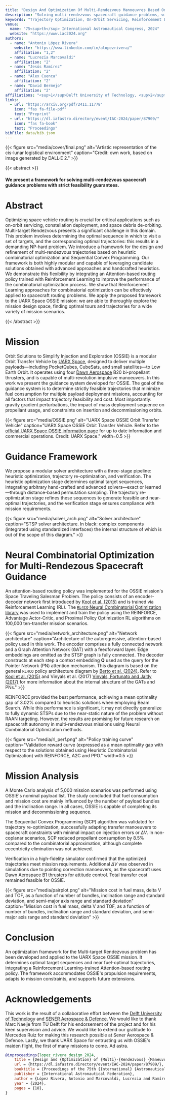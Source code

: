 ```yaml
---
title: "Design And Optimization Of Multi-Rendezvous Manoeuvres Based On Reinforcement Learning And Convex Optimization"
description: "Solving multi-rendezvous spacecraft guidance problems, with strict feasibility guarantees"
keywords: "Trajectory Optimization, On-Orbit Servicing, Reinforcement Learning, Sequential Convex Programming"
venue:
  name: "75<sup>th</sup> International Astronautical Congress, 2024"
  website: "https://www.iac2024.org"
authors:
  - name: "Antonio López Rivera"
    website: "https://www.linkedin.com/in/alopezrivera/"
    affiliation: "1,2"
  - name: "Lucrezia Marcovaldi"
    affiliation: "2"
  - name: "Jesús Ramírez"
    affiliation: "2"
  - name: "Alex Cuenca"
    affiliation: "2"
  - name: "David Bermejo"
    affiliation: "2"
affiliations: "<sup>1</sup>Delft University of Technology, <sup>2</sup>Sener Aerospace & Defence"
links:
  - url: "https://arxiv.org/pdf/2411.11778"
    icon: "fas fa-file-pdf"
    text: "Preprint"
  - url: "https://dl.iafastro.directory/event/IAC-2024/paper/87909/"
    icon: "fas fa-book"
    text: "Proceedings"
bibFile: data/bib.json
---
```


{{< figure src="media/cover/final.png" alt="Artistic representation of the cis-lunar logistical environment" caption="Credit: own work, based on image generated by DALL·E 2." >}}

{{< abstract >}}

<h4 class="subtitle has-text-centered">
  We present a framework for solving multi-rendezvous spacecraft guidance problems with strict feasibility guarantees.
</h4>

# Abstract

Optimizing space vehicle routing is crucial for critical applications such as on-orbit servicing,
constellation deployment, and space debris de-orbiting. Multi-target Rendezvous presents a
significant challenge in this domain. This problem involves determining the optimal sequence
in which to visit a set of targets, and the corresponding optimal trajectories: this results in
a demanding NP-hard problem. We introduce a framework for the design and refinement of
multi-rendezvous trajectories based on heuristic combinatorial optimization and Sequential
Convex Programming. Our framework is both highly modular and capable of leveraging
candidate solutions obtained with advanced approaches and handcrafted heuristics. We
demonstrate this flexibility by integrating an Attention-based routing policy trained with
Reinforcement Learning to improve the performance of the combinatorial optimization
process. We show that Reinforcement Learning approaches for combinatorial optimization
can be effectively applied to spacecraft routing problems. We apply the proposed framework
to the UARX Space OSSIE mission: we are able to thoroughly explore the mission design
space, finding optimal tours and trajectories for a wide variety of mission scenarios.

{{< /abstract >}}

# Mission

Orbit Solutions to Simplify Injection and Exploration (OSSIE) is a modular Orbit Transfer Vehicle by [UARX Space](https://www.uarx.com), designed to deliver multiple payloads—including PocketQubes, CubeSats, and small satellites—to Low Earth Orbit. It operates using four [Dawn Aerospace](https://www.dawnaerospace.com) B20 bi-propellant thrusters, and is capable of multi-revolution impulsive manoeuvers. In this work we present the guidance system developed for OSSIE. The goal of the guidance system is to determine strictly feasible trajectories that minimize fuel consumption for multiple payload deployment missions, accounting for all factors that impact trajectory feasibility and cost. Most importantly: gravity gradient perturbations, the impact of mass deployment sequence on propellant usage, and constraints on insertion and decommissioning orbits.

{{< figure src="media/OSSIE.png" alt="UARX Space OSSIE Orbit Transfer Vehicle" caption="UARX Space OSSIE Orbit Transfer Vehicle. Refer to the [official UARX Space OSSIE information page](https://www.uarx.com/projects/ossie.php) for up to date information and commercial operations. Credit: UARX Space." width=0.5 >}}

# Guidance Framework

We propose a modular solver architecture with a three-stage pipeline: heuristic optimization, trajectory re-optimization, and verification. The heuristic optimization stage determines optimal target sequences, integrating arbitrary hand-crafted and advanced solvers—exact or learned—through distance-based permutation sampling. The trajectory re-optimization stage refines these sequences to generate feasible and near-optimal trajectories, and the verification stage ensures compliance with mission requirements.

{{< figure src="media/solver_arch.png" alt="Solver architecture" caption="STSP solver architecture. In black: complex components (integrated using standardized interfaces) the internal structure of which is out of the scope of this diagram." >}}

# Neural Combinatorial Optimization for Multi-Rendezous Spacecraft Guidance

An attention-based routing policy was implemented for the OSSIE mission's Space Traveling Salesman Problem. The policy consists of an encoder-decoder network first introduced by [Kool et al. (2015)](https://arxiv.org/abs/1803.08475) and is trained via Reinforcement Learning (RL). The [`RL4CO` Neural Combinatorial Optimization library](https://rl4.co) was used to implement and train the policy using the REINFORCE, Advantage Actor-Critic, and Proximal Policy Optimization RL algorithms on 100,000 ten-transfer mission scenarios. 

{{< figure src="media/network_architecture.png" alt="Network architecture" caption="Architecture of the autoregressive, attention-based policy used in this work. The encoder comprises a fully connected network and a Graph Attention Network (GAT) with a feedforward layer. Edge embeddings are omitted as the STSP graph is fully connected. The decoder constructs at each step a context embedding $\mathbf{Q}$ used as the query for the Pointer Network (PN) attention mechanism. This diagram is based on the general `RL4CO` policy architecture diagram by [Berto et al. (2024)](https://arxiv.org/abs/2306.17100). Refer to [Kool et al. (2015)](https://arxiv.org/abs/1803.08475) and Vinyals et al. (2017) [Vinyals, Fortunato and Jaitly (2017)](http://arxiv.org/abs/1506.03134) for more information about the internal structure of the GATs and PNs." >}}

REINFORCE provided the best performance, achieving a mean optimality gap of 3.02% compared to heuristic solutions when employing Beam Search. While this performance is significant, it may not directly generalize to fully dynamic STSPs due to the near-static nature of the problem without RAAN targeting. However, the results are promising for future research on spacecraft autonomy in multi-rendezvous missions using Neural Combinatorial Optimization methods.

{{< figure src="media/rl_perf.png" alt="Policy training curve" caption="Validation reward curve (expressed as a mean optimality gap with respect to the solutions obtained using Heuristic Combinatorial Optimization) with REINFORCE, A2C and PPO." width=0.5 >}}

# Mission Analysis

A Monte Carlo analysis of 5,000 mission scenarios was performed using OSSIE's nominal payload list. The study concluded that fuel consumption and mission cost are mainly influenced by the number of payload bundles and the inclination range. In all cases, OSSIE is capable of completing its mission and decommissioning sequence.

The Sequential Convex Programming (SCP) algorithm was validated for trajectory re-optimization, successfully adapting transfer manoeuvers to spacecraft constraints with minimal impact on injection errors or $\Delta V$. In non-coplanar scenarios, SCP reduced propellant consumption by 8.5% compared to the combinatorial approximation, although complete eccentricity elimination was not achieved.

Verification in a high-fidelity simulator confirmed that the optimized trajectories meet mission requirements. Additional $\Delta V$ was observed in simulations due to pointing correction manoeuvers, as the spacecraft uses Dawn Aerospace B1 thrusters for attitude control. Total transfer cost remained feasible for OSSIE.

{{< figure src="media/pairplot.png" alt="Mission cost in fuel mass, delta V and TOF, as a function of number of bundles, inclination range and standard deviation, and semi-major axis range and standard deviation" caption="Mission cost in fuel mass, delta V and TOF, as a function of number of bundles, inclination range and standard deviation, and semi-major axis range and standard deviation" >}}

# Conclusion

An optimization framework for the Multi-target Rendezvous problem has been developed and applied to the UARX Space OSSIE mission. It determines optimal target sequences and near fuel-optimal trajectories, integrating a Reinforcement Learning-trained Attention-based routing policy. The framework accommodates OSSIE's propulsion requirements, adapts to mission constraints, and supports future extensions.

# Acknowledgements

This work is the result of a collaborative effort between the [Delft University of Technology](https://www.tudelft.nl/en/ae) and [SENER Aerospace & Defence](https://www.group.sener/en/markets/aerospace/). We would like to thank Marc Naeije from TU Delft for his endorsement of the project and for his keen supervision and advice. We would like to extend our gratitude to Mercedes Ruiz for making this research possible at Sener Aerospace & Defence. Lastly, we thank UARX Space for entrusting us with OSSIE's maiden flight, the first of many missions to come. Ad astra.

```bibtex
@inproceedings{lopez_rivera_design_2024,
	title = {Design and {Optimization} of {Multi}-{Rendezvous} {Maneuvres} based on {Reinforcement} {Learning} and {Convex} {Optimization}},
	url = {https://dl.iafastro.directory/event/IAC-2024/paper/87909/},
	booktitle = {Proceedings of the 75th {International} {Astronautical} {Congress}},
	publisher = {International Astronautical Federation},
	author = {López Rivera, Antonio and Marcovaldi, Lucrezia and Ramírez Sánchez, Jesús Fernando and Alex, Cuenca and David, Bermejo},
	year = {2024},
	pages = {18},
}
```